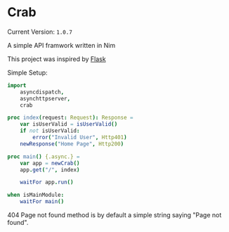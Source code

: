 # Crab

Current Version: `1.0.7`

A simple API framwork written in Nim

This project was inspired by [Flask](https://flask.palletsprojects.com/en/2.1.x/)

Simple Setup:

```nim
import
    asyncdispatch,
    asynchttpserver,
    crab

proc index(request: Request): Response =
    var isUserValid = isUserValid()
    if not isUserValid:
        error("Invalid User", Http401)
    newResponse("Home Page", Http200)

proc main() {.async.} =
    var app = newCrab()
    app.get("/", index)

    waitFor app.run()

when isMainModule:
    waitFor main()
```

404 Page not found method is by default a simple string saying "Page not found".